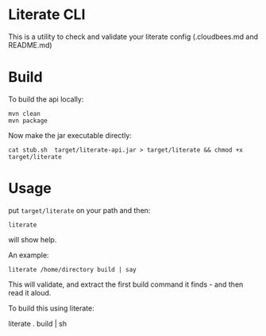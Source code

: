 # Literate CLI

 This is a utility to check and validate your literate config (.cloudbees.md and README.md)


# Build

To build the api locally:

    mvn clean
    mvn package

Now make the jar executable directly:

    cat stub.sh  target/literate-api.jar > target/literate && chmod +x target/literate
    
# Usage


put `target/literate` on your path and then:

    literate

will show help.

An example:

    literate /home/directory build | say

This will validate, and extract the first build command it finds - and then read it aloud.

To build this using literate: 

   literate . build | sh